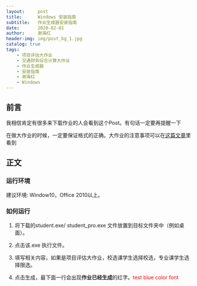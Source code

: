 ```yaml
---
layout:     post
title:      Windows 安装指南
subtitle:   作业生成器安装指南
date:       2020-02-01
author:     谢海红
header-img: img/post_bg_1.jpg
catalog: true
tags:
    - 项目评估大作业
    - 交通财务综合计算大作业
    - 作业生成器
    - 安装指南
    - 谢海红
    - Windows
---
```


## 前言

我相信肯定有很多来下载作业的人会看到这个Post。有句话一定要再提醒一下

在做大作业的时候，一定要保证格式的正确。大作业的注意事项可以在[这篇文章](https://bjtuxiehh.github.io/2019/11/04/%E9%A1%B9%E7%9B%AE%E8%AF%84%E4%BC%B0%E5%A4%A7%E4%BD%9C%E4%B8%9A%E6%98%93%E8%A7%81%E9%94%99%E8%AF%AF/)里看到

## 正文
### 运行环境
建议环境: Window10，Office 2010以上。

### 如何运行
1. 将下载的student.exe/ student_pro.exe 文件放置到目标文件夹中（例如桌面）。

2. 点击该.exe 执行文件。

3. 填写相关内容，如果是项目评估大作业，校选课学生选择校选，专业课学生选择限选。

4. 点击生成，最下面一行会出现**作业已经生成**的红字。<font color='red'>test blue color font</font>



